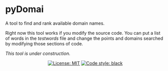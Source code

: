 # pyDomai
A tool to find and rank available domain names.

Right now this tool works if you modify the source code. You can put a list of words in the *testwords* file and change the points and domains searched by modifying those sections of code.

*This tool is under construction.*

<p align="center">
<a href="https://github.com/AmandaGouveia/pyDomai/blob/master/LICENSE"><img alt="License: MIT" src="https://black.readthedocs.io/en/stable/_static/license.svg"></a>
<a href="https://github.com/ambv/black"><img alt="Code style: black" src="https://img.shields.io/badge/code%20style-black-000000.svg"></a>
</p>